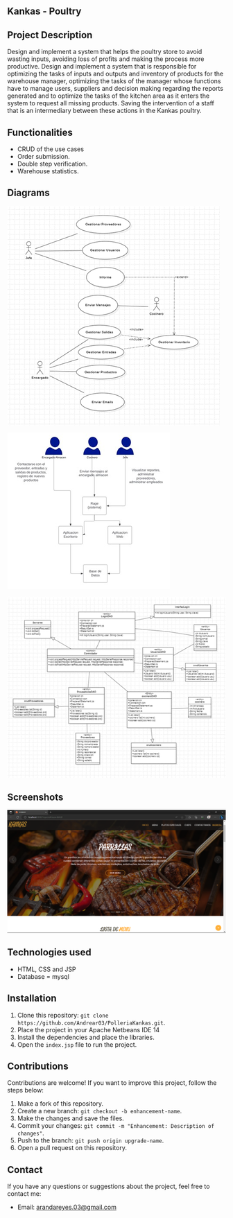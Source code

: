 ## Kankas - Poultry

## Project Description

Design and implement a system that helps the poultry store to avoid wasting inputs, avoiding loss of profits and making the process more productive.  Design and implement a system that is responsible for optimizing the tasks of inputs and outputs and inventory of products for the warehouse manager, optimizing the tasks of the manager whose functions have to manage users, suppliers and decision making regarding the reports generated and to optimize the tasks of the kitchen area as it enters the system to request all missing products. Saving the intervention of a staff that is an intermediary between these actions in the Kankas poultry.

## Functionalities

- CRUD of the use cases
- Order submission.
- Double step verification.
- Warehouse statistics.

## Diagrams

![Use Case Diagram](img/casouso.png)

![Context Diagram](img/contexto.jpg)

![Class Diagram](img/dcw.png)

## Screenshots

![Screenshot 1](img/Captura.png)

## Technologies used

- HTML, CSS and JSP
- Database = mysql 

## Installation

1. Clone this repository: `git clone https://github.com/Andrear03/PolleriaKankas.git`.
2. Place the project in your Apache Netbeans IDE 14
3. Install the dependencies and place the libraries.
4. Open the `index.jsp` file to run the project.

## Contributions

Contributions are welcome! If you want to improve this project, follow the steps below:

1. Make a fork of this repository.
2. Create a new branch: `git checkout -b enhancement-name`.
3. Make the changes and save the files.
4. Commit your changes: `git commit -m "Enhancement: Description of changes"`.
5. Push to the branch: `git push origin upgrade-name`.
6. Open a pull request on this repository.

## Contact

If you have any questions or suggestions about the project, feel free to contact me:

- Email: arandareyes.03@gmail.com

